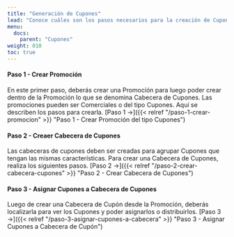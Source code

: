 ```yaml
---
title: "Generación de Cupones"
lead: "Conoce cuáles son los pasos necesarios para la creación de Cupones de descuento con las características dispuestas por la o las campañas de Marketing de Siglo 21."
menu:
  docs:
    parent: "Cupones"
weight: 010
toc: true
---
```


#### Paso 1 - Crear Promoción

En este primer paso, deberás crear una Promoción para luego poder crear dentro de la Promoción lo que se denomina Cabecera de Cupones. Las promociones pueden ser Comerciales o del tipo Cupones. Aquí se describen los pasos para crearla. [Paso 1 →]({{< relref "/paso-1-crear-promocion" >}} "Paso 1 - Crear Promoción del tipo Cupones")

#### Paso 2 - Creaer Cabecera de Cupones

Las cabeceras de cupones deben ser creadas para agrupar Cupones que tengan las mismas características. Para crear una Cabecera de Cupones, realiza los siguientes pasos. [Paso 2 →]({{< relref "/paso-2-crear-cabecera-cupones" >}} "Paso 2 - Crear Cabecera de Cupones")

#### Paso 3 - Asignar Cupones a Cabecera de Cupones

Luego de crear una Cabecera de Cupón desde la Promoción, deberás localizarla para ver los Cupones y poder asignarlos o distribuirlos. [Paso 3 →]({{< relref "/paso-3-asignar-cupones-a-cabecera" >}} "Paso 3 - Asignar Cupones a Cabecera de Cupón")